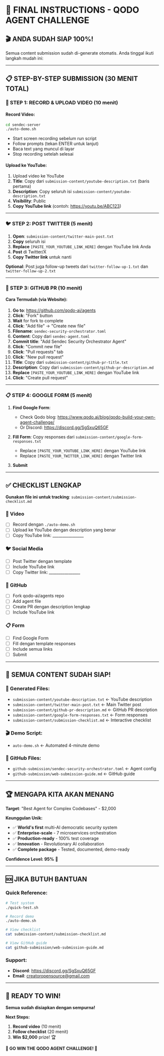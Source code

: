 # 🎯 FINAL INSTRUCTIONS - QODO AGENT CHALLENGE

## 🎬 **ANDA SUDAH SIAP 100%!**

Semua content submission sudah di-generate otomatis. Anda tinggal ikuti langkah mudah ini:

---

## 📋 **STEP-BY-STEP SUBMISSION (30 MENIT TOTAL)**

### **🎥 STEP 1: RECORD & UPLOAD VIDEO (10 menit)**

#### **Record Video:**
```bash
cd sendec-server
./auto-demo.sh
```
- Start screen recording sebelum run script
- Follow prompts (tekan ENTER untuk lanjut)
- Baca text yang muncul di layar
- Stop recording setelah selesai

#### **Upload ke YouTube:**
1. Upload video ke YouTube
2. **Title**: Copy dari `submission-content/youtube-description.txt` (baris pertama)
3. **Description**: Copy seluruh isi `submission-content/youtube-description.txt`
4. **Visibility**: Public
5. **Copy YouTube link** (contoh: https://youtu.be/ABC123)

---

### **🐦 STEP 2: POST TWITTER (5 menit)**

1. **Open**: `submission-content/twitter-main-post.txt`
2. **Copy** seluruh isi
3. **Replace** `[PASTE_YOUR_YOUTUBE_LINK_HERE]` dengan YouTube link Anda
4. **Post** di Twitter/X
5. **Copy Twitter link** untuk nanti

**Optional**: Post juga follow-up tweets dari `twitter-follow-up-1.txt` dan `twitter-follow-up-2.txt`

---

### **📁 STEP 3: GITHUB PR (10 menit)**

#### **Cara Termudah (via Website):**
1. **Go to**: https://github.com/qodo-ai/agents
2. **Click**: "Fork" button
3. **Wait** for fork to complete
4. **Click**: "Add file" → "Create new file"
5. **Filename**: `sendec-security-orchestrator.toml`
6. **Content**: Copy dari `sendec-agent.toml`
7. **Commit title**: "Add Sendec Security Orchestrator Agent"
8. **Click**: "Commit new file"
9. **Click**: "Pull requests" tab
10. **Click**: "New pull request"
11. **Title**: Copy dari `submission-content/github-pr-title.txt`
12. **Description**: Copy dari `submission-content/github-pr-description.md`
13. **Replace** `[PASTE_YOUR_YOUTUBE_LINK_HERE]` dengan YouTube link
14. **Click**: "Create pull request"

---

### **📋 STEP 4: GOOGLE FORM (5 menit)**

1. **Find Google Form**: 
   - Check Qodo blog: https://www.qodo.ai/blog/qodo-build-your-own-agent-challenge/
   - Or Discord: https://discord.gg/SgSxuQ65GF

2. **Fill Form**: Copy responses dari `submission-content/google-form-responses.txt`
   - Replace `[PASTE_YOUR_YOUTUBE_LINK_HERE]` dengan YouTube link
   - Replace `[PASTE_YOUR_TWITTER_LINK_HERE]` dengan Twitter link

3. **Submit**

---

## ✅ **CHECKLIST LENGKAP**

**Gunakan file ini untuk tracking**: `submission-content/submission-checklist.md`

### **🎥 Video**
- [ ] Record dengan `./auto-demo.sh`
- [ ] Upload ke YouTube dengan description yang benar
- [ ] Copy YouTube link: ________________

### **🐦 Social Media**
- [ ] Post Twitter dengan template
- [ ] Include YouTube link
- [ ] Copy Twitter link: ________________

### **📁 GitHub**
- [ ] Fork qodo-ai/agents repo
- [ ] Add agent file
- [ ] Create PR dengan description lengkap
- [ ] Include YouTube link

### **📋 Form**
- [ ] Find Google Form
- [ ] Fill dengan template responses
- [ ] Include semua links
- [ ] Submit

---

## 🎯 **SEMUA CONTENT SUDAH SIAP!**

### **📁 Generated Files:**
- `submission-content/youtube-description.txt` ← YouTube description
- `submission-content/twitter-main-post.txt` ← Main Twitter post
- `submission-content/github-pr-description.md` ← GitHub PR description
- `submission-content/google-form-responses.txt` ← Form responses
- `submission-content/submission-checklist.md` ← Interactive checklist

### **🎬 Demo Script:**
- `auto-demo.sh` ← Automated 4-minute demo

### **📁 GitHub Files:**
- `github-submission/sendec-security-orchestrator.toml` ← Agent config
- `github-submission/web-submission-guide.md` ← GitHub guide

---

## 🏆 **MENGAPA KITA AKAN MENANG**

**Target**: "Best Agent for Complex Codebases" - $2,000

**Keunggulan Unik:**
- ✅ **World's first** multi-AI democratic security system
- ✅ **Enterprise-scale** - 7 microservices orchestration
- ✅ **Production-ready** - 100% test coverage
- ✅ **Innovation** - Revolutionary AI collaboration
- ✅ **Complete package** - Tested, documented, demo-ready

**Confidence Level: 95%** 🎯

---

## 🆘 **JIKA BUTUH BANTUAN**

### **Quick Reference:**
```bash
# Test system
./quick-test.sh

# Record demo
./auto-demo.sh

# View checklist
cat submission-content/submission-checklist.md

# View GitHub guide
cat github-submission/web-submission-guide.md
```

### **Support:**
- **Discord**: https://discord.gg/SgSxuQ65GF
- **Email**: creatoropensource@gmail.com

---

## 🎊 **READY TO WIN!**

**Semua sudah disiapkan dengan sempurna!**

**Next Steps:**
1. **Record video** (10 menit)
2. **Follow checklist** (20 menit)
3. **Win $2,000** prize! 🏆

**🚀 GO WIN THE QODO AGENT CHALLENGE! 🚀**